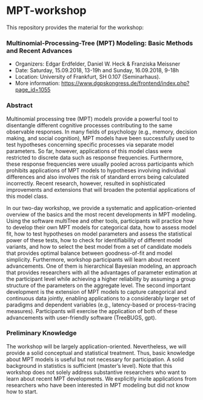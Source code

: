 # MPT-workshop

This repository provides the material for the workshop: 

### Multinomial-Processing-Tree (MPT) Modeling: Basic Methods and Recent Advances

* Organizers: Edgar Erdfelder, Daniel W. Heck & Franziska Meissner
* Date: Saturday, 15.09.2018, 13-19h and Sunday, 16.09.2018, 9-18h
* Location: University of Frankfurt, SH 0.107 (Seminarhaus). 
* More information: https://www.dgpskongress.de/frontend/index.php?page_id=1055

### Abstract

Multinomial processing tree (MPT) models provide a powerful tool to disentangle different cognitive processes contributing to the same observable responses. In many fields of psychology (e.g., memory, decision making, and social cognition), MPT models have been successfully used to test hypotheses concerning specific processes via separate model parameters. So far, however, applications of this model class were restricted to discrete data such as response frequencies. Furthermore, these response frequencies were usually pooled across participants which prohibits applications of MPT models to hypotheses involving individual differences and also involves the risk of standard errors being calculated incorrectly. Recent research, however, resulted in sophisticated improvements and extensions that will broaden the potential applications of this model class.

In our two-day workshop, we provide a systematic and application-oriented overview of the basics and the most recent developments in MPT modeling. Using the software multiTree and other tools, participants will practice how to develop their own MPT models for categorical data, how to assess model fit, how to test hypotheses on model parameters and assess the statistical power of these tests, how to check for identifiability of different model variants, and how to select the best model from a set of candidate models that provides optimal balance between goodness-of-fit and model simplicity. Furthermore, workshop participants will learn about recent advancements. One of them is hierarchical Bayesian modeling, an approach that provides researchers with all the advantages of parameter estimation at the participant level while achieving a higher reliability by assuming a group structure of the parameters on the aggregate level. The second important development is the extension of MPT models to capture categorical and continuous data jointly, enabling applications to a considerably larger set of paradigms and dependent variables (e.g., latency-based or process-tracing measures). Participants will exercise the application of both of these advancements with user-friendly software (TreeBUGS, gpt).

### Preliminary Knowledge

 The workshop will be largely application-oriented. Nevertheless, we will provide a solid conceptual and statistical treatment. Thus, basic knowledge about MPT models is useful but not necessary for participation. A solid background in statistics is sufficient (master’s level). Note that this workshop does not solely address substantive researchers who want to learn about recent MPT developments. We explicitly invite applications from researchers who have been interested in MPT modeling but did not know how to start.
